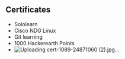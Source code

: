 ## Certificates

  * Sololearn
  * Cisco NDG Linux
  * Git learning
  * 1000 Hackerearth Points
  * ![Uploading cert-1089-24871060 (2).jpg…]()
